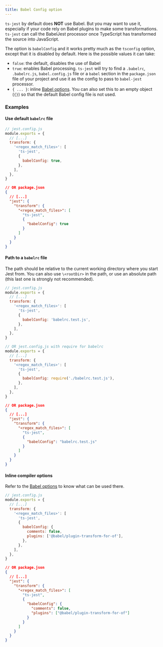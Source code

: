```yaml
---
title: Babel Config option
---
```


`ts-jest` by default does **NOT** use Babel. But you may want to use it, especially if your code rely on Babel plugins to make some transformations. `ts-jest` can call the BabelJest processor once TypeScript has transformed the source into JavaScript.

The option is `babelConfig` and it works pretty much as the `tsconfig` option, except that it is disabled by default. Here is the possible values it can take:

- `false`: the default, disables the use of Babel
- `true`: enables Babel processing. `ts-jest` will try to find a `.babelrc`, `.babelrc.js`, `babel.config.js` file or a `babel` section in the `package.json` file of your project and use it as the config to pass to `babel-jest` processor.
- `{ ... }`: inline [Babel options](https://babeljs.io/docs/en/next/options). You can also set this to an empty object (`{}`) so that the default Babel config file is not used.

### Examples

#### Use default `babelrc` file

```js
// jest.config.js
module.exports = {
  // [...]
  transform: {
    '<regex_match_files>': [
      'ts-jest',
      {
        babelConfig: true,
      },
    ],
  },
}
```

```json
// OR package.json
{
  // [...]
  "jest": {
    "transform": {
      "<regex_match_files>": [
        "ts-jest",
        {
          "babelConfig": true
        }
      ]
    }
  }
}
```

#### Path to a `babelrc` file

The path should be relative to the current working directory where you start Jest from. You can also use `\<rootDir>` in the path, or use an absolute path (this last one is strongly not recommended).

```js
// jest.config.js
module.exports = {
  // [...]
  transform: {
    '<regex_match_files>': [
      'ts-jest',
      {
        babelConfig: 'babelrc.test.js',
      },
    ],
  },
}
```

```js
// OR jest.config.js with require for babelrc
module.exports = {
  // [...]
  transform: {
    '<regex_match_files>': [
      'ts-jest',
      {
        babelConfig: require('./babelrc.test.js'),
      },
    ],
  },
}
```

```json
// OR package.json
{
  // [...]
  "jest": {
    "transform": {
      "<regex_match_files>": [
        "ts-jest",
        {
          "babelConfig": "babelrc.test.js"
        }
      ]
    }
  }
}
```

#### Inline compiler options

Refer to the [Babel options](https://babeljs.io/docs/en/next/options) to know what can be used there.

```js
// jest.config.js
module.exports = {
  // [...]
  transform: {
    '<regex_match_files>': [
      'ts-jest',
      {
        babelConfig: {
          comments: false,
          plugins: ['@babel/plugin-transform-for-of'],
        },
      },
    ],
  },
}
```

```json
// OR package.json
{
  // [...]
  "jest": {
    "transform": {
      "<regex_match_files>": [
        "ts-jest",
        {
          "babelConfig": {
            "comments": false,
            "plugins": ["@babel/plugin-transform-for-of"]
          }
        }
      ]
    }
  }
}
```
